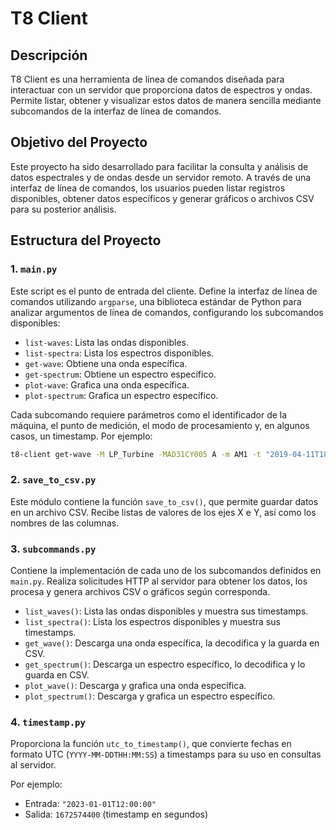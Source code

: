 # T8 Client

## Descripción

T8 Client es una herramienta de línea de comandos diseñada para interactuar con un servidor que proporciona datos de espectros y ondas. Permite listar, obtener y visualizar estos datos de manera sencilla mediante subcomandos de la interfaz de línea de comandos.

## Objetivo del Proyecto

Este proyecto ha sido desarrollado para facilitar la consulta y análisis de datos espectrales y de ondas desde un servidor remoto. A través de una interfaz de línea de comandos, los usuarios pueden listar registros disponibles, obtener datos específicos y generar gráficos o archivos CSV para su posterior análisis.

## Estructura del Proyecto

### 1. `main.py`

Este script es el punto de entrada del cliente. Define la interfaz de línea de comandos utilizando `argparse`, una biblioteca estándar de Python para analizar argumentos de línea de comandos, configurando los subcomandos disponibles:

- `list-waves`: Lista las ondas disponibles.
- `list-spectra`: Lista los espectros disponibles.
- `get-wave`: Obtiene una onda específica.
- `get-spectrum`: Obtiene un espectro específico.
- `plot-wave`: Grafica una onda específica.
- `plot-spectrum`: Grafica un espectro específico.

Cada subcomando requiere parámetros como el identificador de la máquina, el punto de medición, el modo de procesamiento y, en algunos casos, un timestamp. Por ejemplo:

```bash
t8-client get-wave -M LP_Turbine -MAD31CY005 A -m AM1 -t "2019-04-11T18:25:54"
```

### 2. `save_to_csv.py`

Este módulo contiene la función `save_to_csv()`, que permite guardar datos en un archivo CSV. Recibe listas de valores de los ejes X e Y, así como los nombres de las columnas.

### 3. `subcommands.py`

Contiene la implementación de cada uno de los subcomandos definidos en `main.py`. Realiza solicitudes HTTP al servidor para obtener los datos, los procesa y genera archivos CSV o gráficos según corresponda.

- `list_waves()`: Lista las ondas disponibles y muestra sus timestamps.
- `list_spectra()`: Lista los espectros disponibles y muestra sus timestamps.
- `get_wave()`: Descarga una onda específica, la decodifica y la guarda en CSV.
- `get_spectrum()`: Descarga un espectro específico, lo decodifica y lo guarda en CSV.
- `plot_wave()`: Descarga y grafica una onda específica.
- `plot_spectrum()`: Descarga y grafica un espectro específico.

### 4. `timestamp.py`

Proporciona la función `utc_to_timestamp()`, que convierte fechas en formato UTC (`YYYY-MM-DDTHH:MM:SS`) a timestamps para su uso en consultas al servidor.

Por ejemplo:
- Entrada: `"2023-01-01T12:00:00"`
- Salida: `1672574400` (timestamp en segundos)
